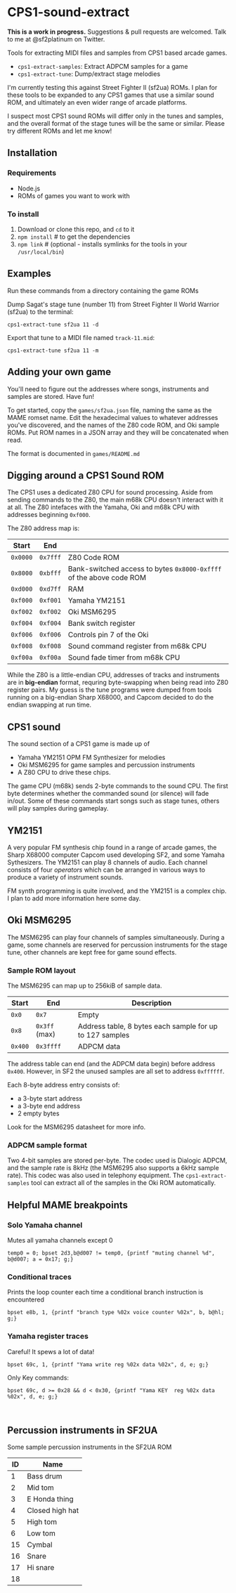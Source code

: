 # CPS1-sound-extract

**This is a work in progress.** Suggestions & pull requests are welcomed. Talk to me at @sf2platinum on Twitter.

Tools for extracting MIDI files and samples from CPS1 based arcade games.

* `cps1-extract-samples`: Extract ADPCM samples for a game
* `cps1-extract-tune`: Dump/extract stage melodies

I'm currently testing this against Street Fighter II (sf2ua) ROMs. I plan for these tools to be expanded to any CPS1 games that use a similar sound ROM, and ultimately an even wider range of arcade platforms.

I suspect most CPS1 sound ROMs will differ only in the tunes and samples, and the overall format of the stage tunes will be the same or similar. Please try different ROMs and let me know!

## Installation

### Requirements

* Node.js
* ROMs of games you want to work with

### To install

1. Download or clone this repo, and `cd` to it
2. `npm install` # to get the dependencies
3. `npm link` # (optional - installs symlinks for the tools in your `/usr/local/bin`)

## Examples

Run these commands from a directory containing the game ROMs

Dump Sagat's stage tune (number 11) from Street Fighter II World Warrior (sf2ua) to the terminal:

`cps1-extract-tune sf2ua 11 -d`

Export that tune to a MIDI file named `track-11.mid`:

`cps1-extract-tune sf2ua 11 -m`

## Adding your own game

You'll need to figure out the addresses where songs, instruments and samples are stored. Have fun!

To get started, copy the `games/sf2ua.json` file, naming the same as the MAME romset name. Edit the hexadecimal values to whatever addresses you've discovered, and the names of the Z80 code ROM, and Oki sample ROMs. Put ROM names in a JSON array and they will be concatenated when read.

The format is documented in `games/README.md`

## Digging around a CPS1 Sound ROM

The CPS1 uses a dedicated Z80 CPU for sound processing. Aside from sending commands to the Z80, the main m68k CPU doesn't interact with it at all. The Z80 intefaces with the Yamaha, Oki and m68k CPU with addresses beginning `0xf000`.

The Z80 address map is:

| Start | End |  |
|---|---|---|
| `0x0000` | `0x7fff`  | Z80 Code ROM |
| `0x8000` | `0xbfff`  | Bank-switched access to bytes `0x8000-0xffff` of the above code ROM |
| `0xd000` | `0xd7ff`  | RAM |
| `0xf000` | `0xf001`  | Yamaha YM2151 |
| `0xf002` | `0xf002`  | Oki MSM6295 |
| `0xf004` | `0xf004`  | Bank switch register |
| `0xf006` | `0xf006`  | Controls pin 7 of the Oki |
| `0xf008` | `0xf008`  | Sound command register from m68k CPU |
| `0xf00a` | `0xf00a`  | Sound fade timer from m68k CPU |

While the Z80 is a little-endian CPU, addresses of tracks and instruments are in **big-endian** format, requring byte-swapping when being read into Z80 register pairs. My guess is the tune programs were dumped from tools running on a big-endian Sharp X68000, and Capcom decided to do the endian swapping at run time.

## CPS1 sound

The sound section of a CPS1 game is made up of

* Yamaha YM2151 OPM FM Synthesizer for melodies
* Oki MSM6295 for game samples and percussion instruments
* A Z80 CPU to drive these chips.

The game CPU (m68k) sends 2-byte commands to the sound CPU. The first byte determines whether the commanded sound (or silence) will fade in/out. Some of these commands start songs such as stage tunes, others will play samples during gameplay.

## YM2151

A very popular FM synthesis chip found in a range of arcade games, the Sharp X68000 computer Capcom used developing SF2, and some Yamaha Sythesizers. The YM2151 can play 8 channels of audio. Each channel consists of four *operators* which can be arranged in various ways to produce a variety of instrument sounds.

FM synth programming is quite involved, and the YM2151 is a complex chip. I plan to add more information here some day.

## Oki MSM6295

The MSM6295 can play four channels of samples simultaneously. During a game, some channels are reserved for percussion instruments for the stage tune, other channels are kept free for game sound effects.

### Sample ROM layout

The MSM6295 can map up to 256kiB of sample data.

| Start  | End  | Description |
|---|---|---|
| `0x0` | `0x7` | Empty |
| `0x8` | `0x3ff` (max) | Address table, 8 bytes each sample for up to 127 samples |
| `0x400` | `0x3ffff` | ADPCM data |

The address table can end (and the ADPCM data begin) before address `0x400`. However, in SF2 the unused samples are all set to address `0xffffff`.

Each 8-byte address entry consists of:

* a 3-byte start address
* a 3-byte end address
* 2 empty bytes

Look for the MSM6295 datasheet for more info.

### ADPCM sample format

Two 4-bit samples are stored per-byte. The codec used is Dialogic ADPCM, and the sample rate is 8kHz (the MSM6295 also supports a 6kHz sample rate). This codec was also used in telephony equipment. The `cps1-extract-samples` tool can extract all of the samples in the Oki ROM automatically.

## Helpful MAME breakpoints

### Solo Yamaha channel

Mutes all yamaha channels except 0

`temp0 = 0; bpset 2d3,b@d007 != temp0, {printf "muting channel %d", b@d007; a = 0x17; g;}`

### Conditional traces

Prints the loop counter each time a conditional branch instruction is encountered

`bpset e8b, 1, {printf "branch type %02x voice counter %02x", b, b@hl; g;}`

### Yamaha register traces

Careful! It spews a lot of data!

`bpset 69c, 1, {printf "Yama write reg %02x data %02x", d, e; g;}`

Only Key commands:

`bpset 69c, d >= 0x28 && d < 0x30, {printf "Yama KEY  reg %02x data %02x", d, e; g;}`

`
`

## Percussion instruments in SF2UA

Some sample percussion instruments in the SF2UA ROM

| ID  | Name  |
|---|---|
| 1  | Bass drum  |
| 2  | Mid tom |
| 3  | E Honda thing |
| 4  | Closed high hat |
| 5  | High tom |
| 6  | Low tom |
| 15  | Cymbal |
| 16 | Snare |
| 17 | Hi snare |
| 18 |  |
